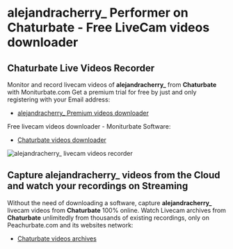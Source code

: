 # alejandracherry_ Performer on Chaturbate - Free LiveCam videos downloader

## Chaturbate Live Videos Recorder

Monitor and record livecam videos of **alejandracherry_** from **Chaturbate** with Moniturbate.com
Get a premium trial for free by just and only registering with your Email address:
* [alejandracherry_ Premium videos downloader](https://moniturbate.com/request-demo-licence-key.html)

Free livecam videos downloader - Moniturbate Software:
* [Chaturbate videos downloader](https://moniturbate.com/moniturbate-download-software.html)

![alejandracherry_ livecam videos recorder](https://peachurnet.com/templates/moniturbate-software.png)


## Capture alejandracherry_ videos from the Cloud and watch your recordings on Streaming

Without the need of downloading a software, capture **alejandracherry_** livecam videos from **Chaturbate** 100% online.
Watch Livecam archives from **Chaturbate** unlimitedly from thousands of existing recordings, only on Peachurbate.com and its websites network:
* [Chaturbate videos archives](https://peachurnet.com/)